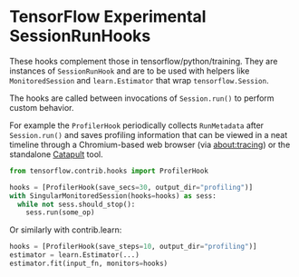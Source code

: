 # TensorFlow Experimental SessionRunHooks

These hooks complement those in tensorflow/python/training. They are instances
of `SessionRunHook` and are to be used with helpers like `MonitoredSession`
and `learn.Estimator` that wrap `tensorflow.Session`.

The hooks are called between invocations of `Session.run()` to perform custom
behavior.

For example the `ProfilerHook` periodically collects `RunMetadata` after
`Session.run()` and saves profiling information that can be viewed in a
neat timeline through a Chromium-based web browser (via
[about:tracing](chrome://tracing)) or the standalone [Catapult](https://github.com/catapult-project/catapult/blob/master/tracing/README.md) tool.

```python
from tensorflow.contrib.hooks import ProfilerHook

hooks = [ProfilerHook(save_secs=30, output_dir="profiling")]
with SingularMonitoredSession(hooks=hooks) as sess:
  while not sess.should_stop():
    sess.run(some_op)
```

Or similarly with contrib.learn:

```python
hooks = [ProfilerHook(save_steps=10, output_dir="profiling")]
estimator = learn.Estimator(...)
estimator.fit(input_fn, monitors=hooks)
```
